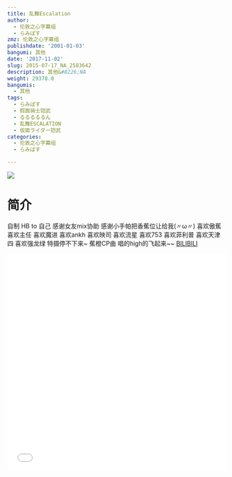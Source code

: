 ```yaml
---
title: 乱舞Escalation
author:
  - 伦敦之心字幕组
  - らみぱす
zmz: 伦敦之心字幕组
publishdate: '2001-01-03'
bangumi: 其他
date: '2017-11-02'
slug: 2015-07-17_NA_2583642
description: 其他&#8226;NA
weight: 29378.0
bangumis:
  - 其他
tags:
  - らみぱす
  - 假面骑士铠武
  - るるるるるん
  - 乱舞ESCALATION
  - 仮面ライダー铠武
categories:
  - 伦敦之心字幕组
  - らみぱす

---
```

![](https://i.imgur.com/cBMnmaK.png)
# 简介  
自制 HB to 自己  感谢女友mix协助 感谢小手帕把香蕉位让给我(〃ω〃)  喜欢傲蕉 喜欢主任 喜欢魔进 喜欢ankh 喜欢映司 喜欢流星 喜欢753 喜欢菲利普 喜欢天津四 喜欢强龙绿 特摄停不下来~   蕉橙CP曲 唱的high的飞起来~~ 
  [BILIBILI](https://www.bilibili.com/video/av2583642/)

  <iframe src="//www.bilibili.com/html/html5player.html?cid=4035509&aid=2583642" width="100%" height="500" frameborder="0" allowfullscreen="allowfullscreen"></iframe>
